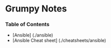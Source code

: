 # Grumpy Notes

### Table of Contents
- [Ansible] (./ansible)
- [Ansible Cheat sheet] (./cheatsheets/ansible)
